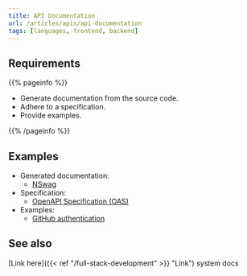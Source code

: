 ```yaml
---
title: API Documentation
url: /articles/apis/api-documentation
tags: [languages, frontend, backend]
---
```


## Requirements

{{% pageinfo %}}

* Generate documentation from the source code.
* Adhere to a specification.
* Provide examples.

{{% /pageinfo %}}

## Examples

* Generated documentation:
  * [NSwag](https://github.com/RicoSuter/NSwag)
* Specification:
  * [OpenAPI Specification (OAS)](https://swagger.io/specification/)
* Examples:
  * [GitHub authentication](https://docs.github.com/en/rest/authentication/authenticating-to-the-rest-api)

## See also

[Link here]({{< ref "/full-stack-development" >}} "Link") system docs
